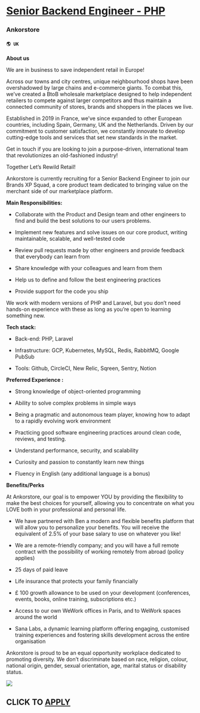 # [Senior Backend Engineer - PHP](https://www.remotewlb.com/apply/senior-backend-engineer-php-76529)  
### Ankorstore  
#### `🌎 UK`  

**About us**

We are in business to save independent retail in Europe!

Across our towns and city centres, unique neighbourhood shops have been overshadowed by large chains and e-commerce giants. To combat this, we’ve created a BtoB wholesale marketplace designed to help independent retailers to compete against larger competitors and thus maintain a connected community of stores, brands and shoppers in the places we live.

Established in 2019 in France, we’ve since expanded to other European countries, including Spain, Germany, UK and the Netherlands. Driven by our commitment to customer satisfaction, we constantly innovate to develop cutting-edge tools and services that set new standards in the market.

Get in touch if you are looking to join a purpose-driven, international team that revolutionizes an old-fashioned industry!

Together Let’s Rewild Retail!

Ankorstore is currently recruiting for a Senior Backend Engineer to join our Brands XP Squad, a core product team dedicated to bringing value on the merchant side of our marketplace platform.

 **Main Responsibilities:**

  * Collaborate with the Product and Design team and other engineers to find and build the best solutions to our users problems.

  * Implement new features and solve issues on our core product, writing maintainable, scalable, and well-tested code

  * Review pull requests made by other engineers and provide feedback that everybody can learn from

  * Share knowledge with your colleagues and learn from them

  * Help us to define and follow the best engineering practices

  * Provide support for the code you ship

We work with modern versions of PHP and Laravel, but you don’t need hands-on experience with these as long as you’re open to learning something new.

  
 **Tech stack:**

  * Back-end: PHP, Laravel

  * Infrastructure: GCP, Kubernetes, MySQL, Redis, RabbitMQ, Google PubSub

  * Tools: Github, CircleCI, New Relic, Sqreen, Sentry, Notion

  
 **Preferred Experience :**

  * Strong knowledge of object-oriented programming

  * Ability to solve complex problems in simple ways

  * Being a pragmatic and autonomous team player, knowing how to adapt to a rapidly evolving work environment

  * Practicing good software engineering practices around clean code, reviews, and testing.

  * Understand performance, security, and scalability

  * Curiosity and passion to constantly learn new things

  * Fluency in English (any additional language is a bonus)

 **Benefits/Perks**

At Ankorstore, our goal is to empower YOU by providing the flexibility to make the best choices for yourself, allowing you to concentrate on what you LOVE both in your professional and personal life.

  * We have partnered with Ben a modern and flexible benefits platform that will allow you to personalize your benefits. You will receive the equivalent of 2.5% of your base salary to use on whatever you like!

  * We are a remote-friendly company; and you will have a full remote contract with the possibility of working remotely from abroad (policy applies)

  * 25 days of paid leave 

  * Life insurance that protects your family financially 

  * £ 100 growth allowance to be used on your development (conferences, events, books, online training, subscriptions etc.) 

  * Access to our own WeWork offices in Paris, and to WeWork spaces around the world

  * Sana Labs, a dynamic learning platform offering engaging, customised training experiences and fostering skills development across the entire organisation

Ankorstore is proud to be an equal opportunity workplace dedicated to promoting diversity. We don’t discriminate based on race, religion, colour, national origin, gender, sexual orientation, age, marital status or disability status.

![](https://remotive.com/job/track/1900610/blank.gif?source=public_api)  
## CLICK TO [APPLY](https://www.remotewlb.com/apply/senior-backend-engineer-php-76529)

